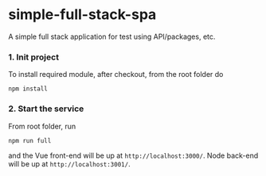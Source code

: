 # simple-full-stack-spa
A simple full stack application for test using API/packages, etc.

###  1. Init project
To install required module, after checkout, from the root folder do
```
npm install
```

###  2. Start the service
From root folder, run
```
npm run full
```
and the Vue front-end will be up at `http://localhost:3000/`.
Node back-end will be up at `http://localhost:3001/`.
